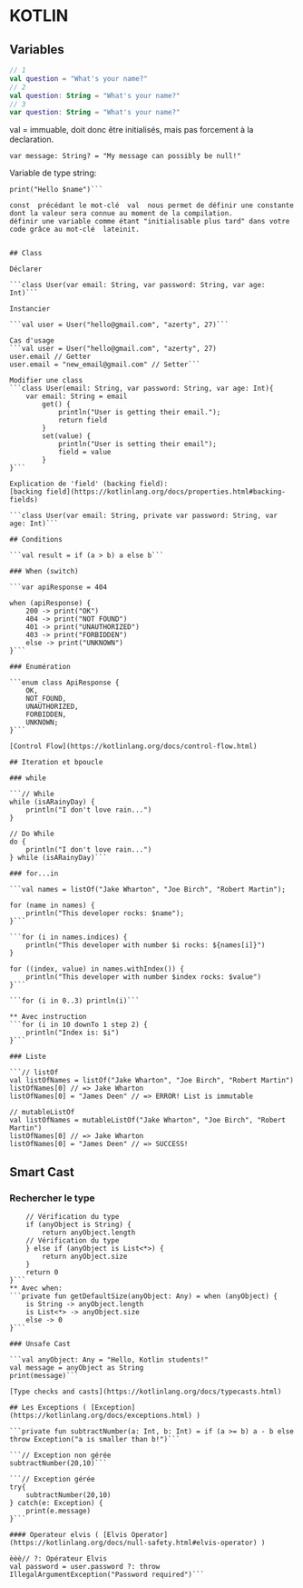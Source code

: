 # KOTLIN
  
## Variables
  
```kotlin
// 1
val question = "What's your name?"
// 2 
val question: String = "What's your name?"
// 3 
var question: String = "What's your name?"
```
   


val = immuable, doit donc être initialisés, mais pas forcement à la declaration.   
   
```var message: String? = "My message can possibly be null!"```   
   
Variable de type string:   
```val name = "Phil"
print("Hello $name")```   
   
const  précédant le mot-clé  val  nous permet de définir une constante dont la valeur sera connue au moment de la compilation.   
définir une variable comme étant "initialisable plus tard" dans votre code grâce au mot-clé  lateinit.   


## Class

Déclarer   
   
```class User(var email: String, var password: String, var age: Int)``` 
   
Instancier   
   
```val user = User("hello@gmail.com", "azerty", 27)```   
   
Cas d'usage   
```val user = User("hello@gmail.com", "azerty", 27)
user.email // Getter
user.email = "new_email@gmail.com" // Setter```   
   
Modifier une class   
```class User(email: String, var password: String, var age: Int){
    var email: String = email
        get() { 
            println("User is getting their email."); 
            return field 
        }
        set(value) { 
            println("User is setting their email"); 
            field = value 
        }
}```   
   
Explication de 'field' (backing field):
[backing field](https://kotlinlang.org/docs/properties.html#backing-fields)   
   
```class User(var email: String, private var password: String, var age: Int)```   
   
## Conditions
   
```val result = if (a > b) a else b```   
   
### When (switch)   
   
```var apiResponse = 404

when (apiResponse) {
    200 -> print("OK")
    404 -> print("NOT FOUND")
    401 -> print("UNAUTHORIZED")
    403 -> print("FORBIDDEN")
    else -> print("UNKNOWN")
}```   
   
### Enumération
   
```enum class ApiResponse {
    OK,
    NOT_FOUND,
    UNAUTHORIZED,
    FORBIDDEN,
    UNKNOWN;
}```   
   
[Control Flow](https://kotlinlang.org/docs/control-flow.html)   
   
## Iteration et bpoucle
   
### while
   
```// While 
while (isARainyDay) {
    println("I don't love rain...")
}

// Do While
do {
    println("I don't love rain...")
} while (isARainyDay)```   
   
### for...in
   
```val names = listOf("Jake Wharton", "Joe Birch", "Robert Martin");

for (name in names) {
    println("This developer rocks: $name");
}```   
   
```for (i in names.indices) {
    println("This developer with number $i rocks: ${names[i]}")
}

for ((index, value) in names.withIndex()) {
    println("This developer with number $index rocks: $value")
}```   
   
```for (i in 0..3) println(i)```   
   
** Avec instruction   
```for (i in 10 downTo 1 step 2) {
    println("Index is: $i")
}```   
   
### Liste
   
```// listOf
val listOfNames = listOf("Jake Wharton", "Joe Birch", "Robert Martin")
listOfNames[0] // => Jake Wharton
listOfNames[0] = "James Deen" // => ERROR! List is immutable

// mutableListOf
val listOfNames = mutableListOf("Jake Wharton", "Joe Birch", "Robert Martin")
listOfNames[0] // => Jake Wharton
listOfNames[0] = "James Deen" // => SUCCESS!

```   
   
## Smart Cast
   
### Rechercher le type
```private fun getDefaultSize(anyObject: Any): Int {
    // Vérification du type 
    if (anyObject is String) {
        return anyObject.length
    // Vérification du type 
    } else if (anyObject is List<*>) {
        return anyObject.size
    }
    return 0
}```   
** Avec when:   
```private fun getDefaultSize(anyObject: Any) = when (anyObject) {
    is String -> anyObject.length
    is List<*> -> anyObject.size
    else -> 0
}```   
   
### Unsafe Cast
  
```val anyObject: Any = "Hello, Kotlin students!"
val message = anyObject as String
print(message)```   
   
[Type checks and casts﻿](https://kotlinlang.org/docs/typecasts.html)   
   
## Les Exceptions ( [Exception](https://kotlinlang.org/docs/exceptions.html) )
   
```private fun subtractNumber(a: Int, b: Int) = if (a >= b) a - b else throw Exception("a is smaller than b!")```   
   
```// Exception non gérée 
subtractNumber(20,10)```   
   
```// Exception gérée 
try{
    subtractNumber(20,10)
} catch(e: Exception) {
    print(e.message)
}```   
   
#### Operateur elvis ( [Elvis Operator](https://kotlinlang.org/docs/null-safety.html#elvis-operator) )
   
èèè// ?: Opérateur Elvis
val password = user.password ?: throw IllegalArgumentException("Password required")```   
   




